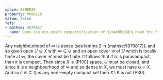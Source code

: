 ```yaml
---
space: S000029
property: P000216
value: false
refs:
- mathse: 5070817
  name: Does the one-point compactification of $\mathbb{Q}$ have the fixed point property?
---
```


Any neighbourhood of $\infty$ is dense (see lemma 2 in {mathse:5070817}), and so given open $U\subseteq X$ with $\infty\in U$ and an open cover $\mathcal{U}$ of $U$ which is locally finite at $\infty$, the cover $\mathcal{U}$ must be finite. It follows that if $U$ is paracompact, then it is compact. Then since $X$ is {P100} space, $U$ must be closed, and since it is a neighbourhood of $\infty$ and so dense in $X$, we must have $U = X$. And so if $K\subseteq \mathbb{Q}$ is any non-empty compact set then $X\setminus K$ is not {P30}.
